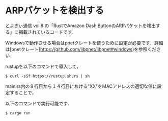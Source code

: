 # ARPパケットを検出する
とよぎぃ通信 vol.8 の「RustでAmazon Dash ButtonのARPパケットを検出する」に掲載されているコードです．

Windowsで動作させる場合はpnetクレートを使うために設定が必要です．詳細は[pnetクレート]https://github.com/libpnet/libpnet#windows)を参照ください．

rustupを以下のコマンドで導入して，

```
$ curl -sSf https://rustup.sh.rs | sh
```

main.rs内の９行目から１４行目における"XX"をMACアドレスの適切な値に設定することで，

以下のコマンドで実行可能です．

```
$ cargo run 
```